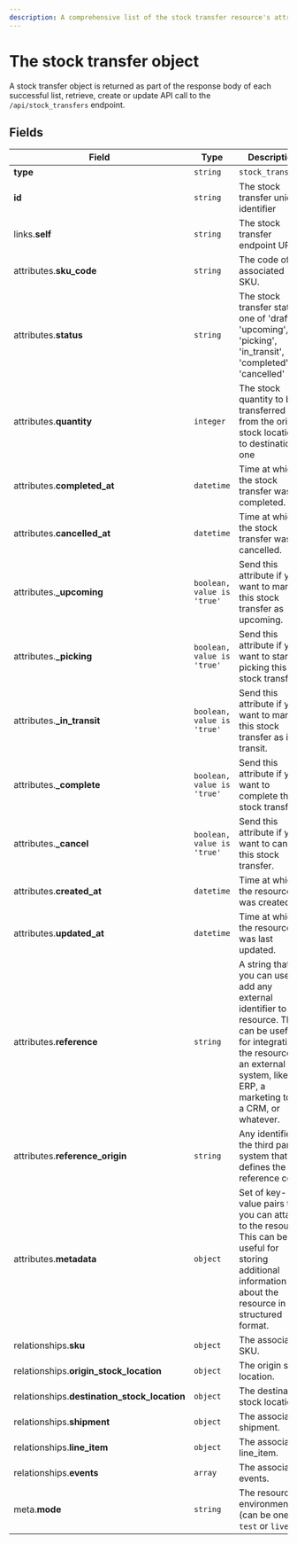 ```yaml
---
description: A comprehensive list of the stock transfer resource's attributes and relationships
---
```


# The stock transfer object

A stock transfer object is returned as part of the response body of each successful list, retrieve, create or update API call to the `/api/stock_transfers` endpoint.

## Fields

| Field          | Type     | Description                                  |
| -------------- | -------- | -------------------------------------------- |
| **type**       | `string` | `stock_transfers`                        |
| **id**         | `string` | The stock transfer unique identifier  |
| links.**self** | `string` | The stock transfer endpoint URL       |
| attributes.**sku_code** | `string` | The code of the associated SKU. |
| attributes.**status** | `string` | The stock transfer status, one of 'draft', 'upcoming', 'picking', 'in_transit', 'completed', or 'cancelled' |
| attributes.**quantity** | `integer` | The stock quantity to be transferred from the origin stock location to destination one |
| attributes.**completed_at** | `datetime` | Time at which the stock transfer was completed. |
| attributes.**cancelled_at** | `datetime` | Time at which the stock transfer was cancelled. |
| attributes.**_upcoming** | `boolean, value is 'true'` | Send this attribute if you want to mark this stock transfer as upcoming. |
| attributes.**_picking** | `boolean, value is 'true'` | Send this attribute if you want to start picking this stock transfer. |
| attributes.**_in_transit** | `boolean, value is 'true'` | Send this attribute if you want to mark this stock transfer as in transit. |
| attributes.**_complete** | `boolean, value is 'true'` | Send this attribute if you want to complete this stock transfer. |
| attributes.**_cancel** | `boolean, value is 'true'` | Send this attribute if you want to cancel this stock transfer. |
| attributes.**created_at** | `datetime` | Time at which the resource was created. |
| attributes.**updated_at** | `datetime` | Time at which the resource was last updated. |
| attributes.**reference** | `string` | A string that you can use to add any external identifier to the resource. This can be useful for integrating the resource to an external system, like an ERP, a marketing tool, a CRM, or whatever. |
| attributes.**reference_origin** | `string` | Any identifier of the third party system that defines the reference code |
| attributes.**metadata** | `object` | Set of key-value pairs that you can attach to the resource. This can be useful for storing additional information about the resource in a structured format. |
| relationships.**sku** | `object` | The associated SKU. |
| relationships.**origin_stock_location** | `object` | The origin stock location. |
| relationships.**destination_stock_location** | `object` | The destination stock location. |
| relationships.**shipment** | `object` | The associated shipment. |
| relationships.**line_item** | `object` | The associated line_item. |
| relationships.**events** | `array` | The associated events. |
| meta.**mode** | `string` | The resource environment \(can be one of `test` or `live`\) |

